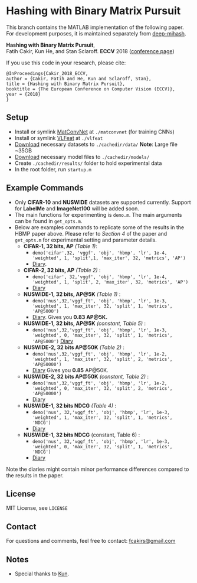 # Hashing with Binary Matrix Pursuit
This branch contains the MATLAB implementation of the following paper. For development purposes, it is maintained separately from [deep-mihash](https://github.com/fcakir/deep-mihash).

**Hashing with Binary Matrix Pursuit**,  
Fatih Cakir, Kun He, and Stan Sclaroff.
**ECCV** 2018 ([conference page](http://openaccess.thecvf.com/content_ECCV_2018/html/Fatih_Cakir_Hashing_with_Binary_ECCV_2018_paper.html))

If you use this code in your research, please cite:
```
@InProceedings{Cakir_2018_ECCV,
author = {Cakir, Fatih and He, Kun and Sclaroff, Stan},
title = {Hashing with Binary Matrix Pursuit},
booktitle = {The European Conference on Computer Vision (ECCV)},
year = {2018}
}
```

## Setup 
* Install or symlink [MatConvNet](http://www.vlfeat.org/matconvnet/) at `./matconvnet` (for training CNNs)
* Install or symlink [VLFeat](http://www.vlfeat.org/)  at `./vlfeat`
* [Download](https://www.dropbox.com/s/7ovbuheetguinj3/data.tar.gz?dl=0) necessary datasets to `./cachedir/data/` **Note**: Large file ~35GB
* [Download](https://www.dropbox.com/s/n2nxibo0ckdo6hp/models.tar.gz?dl=0) necessary model files to `./cachedir/models/`
* Create `./cachedir/results/` folder to hold experimental data
* In the root folder, run `startup.m`

## Example Commands
* Only **CIFAR-10** and **NUSWIDE** datasets are supported currently. Support for **LabelMe** and **ImageNet100** will be added soon.
* The main functions for experimenting is `demo.m`. The main arguments can be found in `get_opts.m`. 
* Below are examples commands to replicate some of the results in the HBMP paper above. Please refer to *Section 4* of the paper and `get_opts.m` for experimental setting and parameter details. 
    * **CIFAR-1, 32 bits, AP** *(Table 1)*: 
      * `demo('cifar',32, 'vggf', 'obj', 'hbmp', 'lr', 1e-4, 'weighted', 1, 'split',1, 'max_iter', 32, 'metrics', 'AP')`
	  * [Diary](http://cs-people.bu.edu/fcakir/misc/hbmp-diaries/HBMP-cifar32-vggf-sp1_0517.162930-Bin16Sig40,0-batch256-sgdLR0.0001D0.5E20-W_REGRcodes_diary_001-AP.txt). 
    * **CIFAR-2, 32 bits, AP** *(Table 2)* : 
      * `demo('cifar', 32,'vggf', 'obj', 'hbmp', 'lr', 1e-4, 'weighted', 1, 'split', 2, 'max_iter', 32, 'metrics', 'AP')`
	  * [Diary](http://cs-people.bu.edu/fcakir/misc/hbmp-diaries/HBMP-cifar32-vggf-sp2_0517.162930-Bin16Sig40,0-batch256-sgdLR0.0001D0.5E20-wdecay0.0005-W_REGRcodes_diary_001-AP.txt)
    * **NUSWIDE-1, 32 bits, AP@5K** *(Table 1)* : 
      * `demo('nus',32,'vggf_ft', 'obj', 'hbmp', 'lr', 1e-3, 'weighted', 1, 'max_iter', 32, 'split', 1, 'metrics', 'AP@5000')`
	  * [Diary](http://cs-people.bu.edu/fcakir/misc/hbmp-diaries/HBMP-nus32-vggf_ft-sp1_0517.162930-Bin16Sig40,0-batch256-sgdLR0.001D0.5E20-wdecay0.0005-lrmult0.01-W_REGRcodes_diary_001-AP.txt). Gives you **0.83 AP@5K.**
    * **NUSWIDE-1, 32 bits, AP@5K** *(constant, Table 5)* : 
      * `demo('nus',32,'vggf_ft', 'obj', 'hbmp', 'lr', 1e-3, 'weighted', 0, 'max_iter', 32, 'split', 1, 'metrics', 'AP@5000')`
	   [Diary](http://cs-people.bu.edu/fcakir/misc/hbmp-diaries/HBMP-nus32-vggf_ft-sp1_0517.162930-Bin16Sig40,0-batch256-sgdLR0.001D0.5E20-wdecay0.0005-lrmult0.01-CONSTcodes_diary_004-AP.txt)
    * **NUSWIDE-2, 32 bits AP@50K** *(Table 2)* : 
      * `demo('nus',32,'vggf_ft', 'obj', 'hbmp', 'lr', 1e-2, 'weighted', 1, 'max_iter', 32, 'split', 2, 'metrics', 'AP@50000')`
	  * [Diary](http://cs-people.bu.edu/fcakir/misc/hbmp-diaries/HBMP-nus32-vggf_ft-sp2_0517.162930-Bin16Sig40,0-batch256-sgdLR0.01D0.5E20-wdecay0.0005-lrmult0.01-W_REGRcodes_diary_001-AP.txt) Gives you **0.85** AP@50K. 
    * **NUSWIDE-2, 32 bits AP@50K** *(constant, Table 2)* : 
      * `demo('nus',32,'vggf_ft', 'obj', 'hbmp', 'lr', 1e-2, 'weighted', 0, 'max_iter', 32, 'split', 2, 'metrics', 'AP@50000')`
	  * [Diary](http://cs-people.bu.edu/fcakir/misc/hbmp-diaries/HBMP-nus32-vggf_ft-sp2_0517.162930-Bin16Sig40,0-batch256-sgdLR0.01D0.5E20-wdecay0.0005-lrmult0.01-CONSTcodes_diary_001-AP.txt)
    * **NUSWIDE-1, 32 bits NDCG** *(Table 4)* : 
      * `demo('nus', 32,'vggf_ft', 'obj', 'hbmp', 'lr', 1e-3, 'weighted', 1, 'max_iter', 32, 'split', 1, 'metrics', 'NDCG')` 
	  * [Diary](http://cs-people.bu.edu/fcakir/misc/hbmp-diaries/HBMP-nus48-vggf_ft-sp1_0517.162930-Bin24Sig40,0-batch256-sgdLR0.001D0.5E20-wdecay0.0005-lrmult0.01-W_REGRcodes_diary_002-NDCG.txt)
    * **NUSWIDE-1, 32 bits NDCG** (constant, Table 6)  : 
      * `demo('nus', 32,'vggf_ft', 'obj', 'hbmp', 'lr', 1e-3, 'weighted', 0, 'max_iter', 32, 'split', 1, 'metrics', 'NDCG')`
	  * [Diary](http://cs-people.bu.edu/fcakir/misc/hbmp-diaries/HBMP-nus48-vggf_ft-sp1_0517.162930-Bin24Sig40,0-batch256-sgdLR0.001D0.5E20-wdecay0.0005-lrmult0.01-CONSTcodes_diary_001-NDCG.txt)

Note the diaries might contain minor performance differences compared to the results in the paper. 

## License
MIT License, see `LICENSE`

## Contact
For questions and comments, feel free to contact: fcakirs@gmail.com

## Notes
- Special thanks to [Kun](http://github.com/kunhe).
